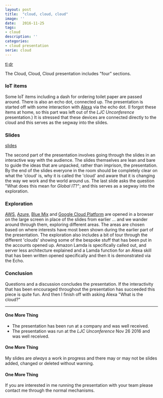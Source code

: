 ```yaml
---
layout: post
title:  "cloud, cloud, cloud"
image: ''
date:   2016-11-25
tags:
- cloud
description: ''
categories:
- cloud presentation
serie: cloud
---
```

[tl;dr][2]


The Cloud, Cloud, Cloud presentation includes "four" sections.

### IoT items
Some IoT items including a dash for ordering toilet paper are passed around.
There is also an echo dot, connected up.
The presentation is started off with some interaction with [Alexa][1] via the echo dot.
(I forgot these items at home, so this part was left out of the *LJC Unconference* presentation.) 
It is stressed that these devices are connected directly to the cloud and this serves as the segway into the slides.


### Slides
[slides][2]


The second part of the presentation involves going through the slides in an interactive way with the audience. 
The slides themselves are lean and bare to guide the ideas that are unpacked, rather than imprison, the presentation. 
By the end of the slides everyone in the room should be completely clear on what the 'cloud' is, why it is called the 'cloud' and
aware that it is changing the way we work and the world around us. 
The last slide asks the question "What does this mean for *Global IT*?"; and this serves as a segway into the exploration.


### Exploration
[AWS][3], [Azure][4], [Blue Mix][5] and [Google Cloud Platform][6] are opened in a browser on the large screen in place of the slides from earlier ... 
and we wander around through them, exploring different areas. The areas are chosen based on where interests have most been shown during the earlier part 
of the presentation.
The exploration also includes a bit of tour through the different 'clouds' showing some of the bespoke stuff that has been put in the accounts opened up.
Amazon Lamda is specifically called out, and server less architecture explained and a Lamda function for an Alexa skill that has been written opened specifically 
and then it is demonstrated via the Echo.


### Conclusion
Questions and a discussion concludes the presentation. 
If the interactivity that has been encouraged throughout the presentation has succeeded this piece is quite fun.
And then I finish off with asking Alexa "What is the cloud?"

---


#### One More Thing
* The presentation has been run at a company and was well received.
* The presentation was run at the *LJC Unconference* Nov 26 2016 and was well received. 

#### One More Thing
My slides are *always* a work in progress and there may or may not be slides added, changed or deleted without warning.

#### One More Thing
If you are interested in me running the presentation with your team please contact me through the normal mechanisms.


[1]: https://en.wikipedia.org/wiki/Amazon_Echo 
[2]: https://docs.google.com/presentation/d/1bzUkWtEm-0mwCt5KAgFOxwurEICIbfecFGG39ow5yYI/edit#slide=id.gd251bb473_0_681
[3]: https://aws.amazon.com/console/
[4]: https://portal.azure.com/
[5]: https://new-console.eu-gb.bluemix.net
[6]: https://cloud.google.com

<!--  LocalWords:  Alexa Lamda segway
 -->
